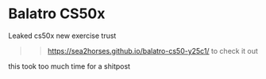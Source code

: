 # Balatro CS50x

Leaked cs50x new exercise trust

>> https://sea2horses.github.io/balatro-cs50-y25c1/
to check it out


this took too much time for a shitpost

